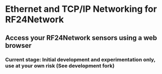 # Ethernet and TCP/IP Networking for RF24Network

## Access your RF24Network sensors using a web browser  
 
### Current stage: Initial development and experimentation only, use at your own risk (See development fork)
